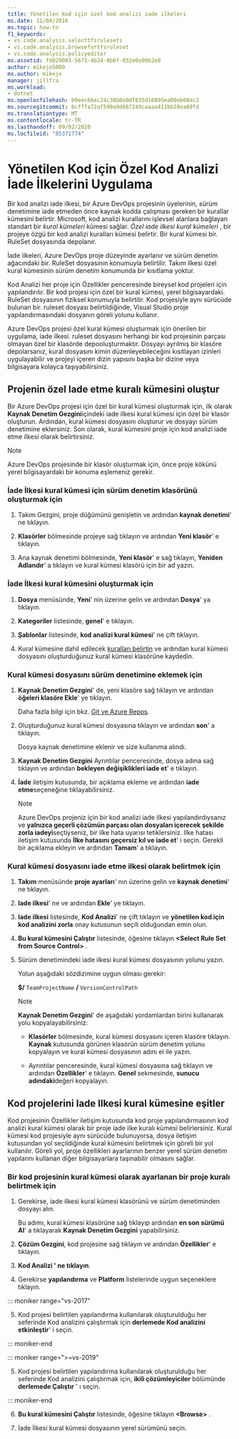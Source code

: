 ```yaml
---
title: Yönetilen kod için özel kod analizi iade ilkeleri
ms.date: 11/04/2016
ms.topic: how-to
f1_keywords:
- vs.code.analysis.selecttfsrulesets
- vs.code.analysis.browsefortfsruleset
- vs.code.analysis.policyeditor
ms.assetid: fd029003-5671-4b24-8b6f-032e0a98b2e8
author: mikejo5000
ms.author: mikejo
manager: jillfra
ms.workload:
- dotnet
ms.openlocfilehash: b9eec66ec24c30b6e0df835d16805ea00eb08ac2
ms.sourcegitcommit: 6cfffa72af599a9d667249caaaa411bb28ea69fd
ms.translationtype: MT
ms.contentlocale: tr-TR
ms.lasthandoff: 09/02/2020
ms.locfileid: "85371774"
---
```

# <a name="implement-custom-code-analysis-check-in-policies-for-managed-code"></a>Yönetilen Kod için Özel Kod Analizi İade İlkelerini Uygulama

Bir kod analizi iade ilkesi, bir Azure DevOps projesinin üyelerinin, sürüm denetimine iade etmeden önce kaynak kodda çalışması gereken bir kurallar kümesini belirtir. Microsoft, kod analizi kurallarını işlevsel alanlara bağlayan standart bir *kural kümeleri* kümesi sağlar. *Özel iade ilkesi kural kümeleri* , bir projeye özgü bir kod analizi kuralları kümesi belirtir. Bir kural kümesi bir. RuleSet dosyasında depolanır.

İade ilkeleri, Azure DevOps proje düzeyinde ayarlanır ve sürüm denetim ağacındaki bir. RuleSet dosyasının konumuyla belirtilir. Takım ilkesi özel kural kümesinin sürüm denetim konumunda bir kısıtlama yoktur.

Kod Analizi her proje için Özellikler penceresinde bireysel kod projeleri için yapılandırılır. Bir kod projesi için özel bir kural kümesi, yerel bilgisayardaki. RuleSet dosyasının fiziksel konumuyla belirtilir. Kod projesiyle aynı sürücüde bulunan bir. ruleset dosyası belirtildiğinde, Visual Studio proje yapılandırmasındaki dosyanın göreli yolunu kullanır.

Azure DevOps projesi özel kural kümesi oluşturmak için önerilen bir uygulama, iade ilkesi. ruleset dosyasını herhangi bir kod projesinin parçası olmayan özel bir klasörde depooluşturmaktır. Dosyayı ayrılmış bir klasöre depolarsanız, kural dosyasını kimin düzenleyebileceğini kısıtlayan izinleri uygulayabilir ve projeyi içeren dizin yapısını başka bir dizine veya bilgisayara kolayca taşıyabilirsiniz.

## <a name="create-the-project-custom-check-in-rule-set"></a>Projenin özel Iade etme kuralı kümesini oluştur

Bir Azure DevOps projesi için özel bir kural kümesi oluşturmak için, ilk olarak **Kaynak Denetim Gezgini**içindeki iade ilkesi kural kümesi için özel bir klasör oluşturun. Ardından, kural kümesi dosyasını oluşturur ve dosyayı sürüm denetimine eklersiniz. Son olarak, kural kümesini proje için kod analizi iade etme ilkesi olarak belirtirsiniz.

> [!NOTE]
> Azure DevOps projesinde bir klasör oluşturmak için, önce proje kökünü yerel bilgisayardaki bir konuma eşlemeniz gerekir.

### <a name="to-create-the-version-control-folder-for-the-check-in-policy-rule-set"></a>İade İlkesi kural kümesi için sürüm denetim klasörünü oluşturmak için

1. Takım Gezgini, proje düğümünü genişletin ve ardından **kaynak denetimi**' ne tıklayın.

2. **Klasörler** bölmesinde projeye sağ tıklayın ve ardından **Yeni klasör**' e tıklayın.

3. Ana kaynak denetimi bölmesinde, **Yeni klasör**' e sağ tıklayın, **Yeniden Adlandır**' a tıklayın ve kural kümesi klasörü için bir ad yazın.

### <a name="to-create-the-check-in-policy-rule-set"></a>İade İlkesi kural kümesini oluşturmak için

1. **Dosya** menüsünde, **Yeni**' nin üzerine gelin ve ardından **Dosya**' ya tıklayın.

2. **Kategoriler** listesinde, **genel**' e tıklayın.

3. **Şablonlar** listesinde, **kod analizi kural kümesi**' ne çift tıklayın.

4. Kural kümesine dahil edilecek [kuralları belirtin](../code-quality/how-to-create-a-custom-rule-set.md) ve ardından kural kümesi dosyasını oluşturduğunuz kural kümesi klasörüne kaydedin.

### <a name="to-add-the-rule-set-file-to-version-control"></a>Kural kümesi dosyasını sürüm denetimine eklemek için

1. **Kaynak Denetim Gezgini**' de, yeni klasöre sağ tıklayın ve ardından **öğeleri klasöre Ekle**' ye tıklayın.

     Daha fazla bilgi için bkz. [Git ve Azure Repos](/azure/devops/repos/git/overview?view=vsts).

2. Oluşturduğunuz kural kümesi dosyasına tıklayın ve ardından **son**' a tıklayın.

     Dosya kaynak denetimine eklenir ve size kullanıma alındı.

3. **Kaynak Denetim Gezgini** Ayrıntılar penceresinde, dosya adına sağ tıklayın ve ardından **bekleyen değişiklikleri iade et**' e tıklayın.

4. **İade** iletişim kutusunda, bir açıklama ekleme ve ardından **iade etme**seçeneğine tıklayabilirsiniz.

    > [!NOTE]
    > Azure DevOps projeniz için bir kod analizi iade ilkesi yapılandırdıysanız ve **yalnızca geçerli çözümün parçası olan dosyaları içerecek şekilde zorla iadeyi**seçtiyseniz, bir ilke hata uyarısı tetiklersiniz. Ilke hatası iletişim kutusunda **İlke hatasını geçersiz kıl ve iade et**' i seçin. Gerekli bir açıklama ekleyin ve ardından **Tamam**' a tıklayın.

### <a name="to-specify-the-rule-set-file-as-the-check-in-policy"></a>Kural kümesi dosyasını iade etme ilkesi olarak belirtmek için

1. **Takım** menüsünde **proje ayarları**' nın üzerine gelin ve **kaynak denetimi**' ne tıklayın.

2. **Iade ilkesi**' ne ve ardından **Ekle**' ye tıklayın.

3. **Iade ilkesi** listesinde, **Kod Analizi**' ne çift tıklayın ve **yönetilen kod için kod analizini zorla** onay kutusunun seçili olduğundan emin olun.

4. **Bu kural kümesini Çalıştır** listesinde, öğesine tıklayın **\<Select Rule Set from Source Control>** .

5. Sürüm denetimindeki iade ilkesi kural kümesi dosyasının yolunu yazın.

     Yolun aşağıdaki sözdizimine uygun olması gerekir:

     **$/** `TeamProjectName` **/** `VersionControlPath`

    > [!NOTE]
    > **Kaynak Denetim Gezgini**' de aşağıdaki yordamlardan birini kullanarak yolu kopyalayabilirsiniz:

    - **Klasörler** bölmesinde, kural kümesi dosyasını içeren klasöre tıklayın. **Kaynak** kutusunda görünen klasörün sürüm denetim yolunu kopyalayın ve kural kümesi dosyasının adını el ile yazın.

    - Ayrıntılar penceresinde, kural kümesi dosyasına sağ tıklayın ve ardından **Özellikler**' e tıklayın. **Genel** sekmesinde, **sunucu adındaki**değeri kopyalayın.

## <a name="synchronize-code-projects-to-the-check-in-policy-rule-set"></a>Kod projelerini Iade Ilkesi kural kümesine eşitler

Kod projesinin Özellikler iletişim kutusunda kod proje yapılandırmasının kod analizi kural kümesi olarak bir proje iade ilke kuralı kümesi belirlersiniz. Kural kümesi kod projesiyle aynı sürücüde bulunuyorsa, dosya iletişim kutusundan yol seçildiğinde kural kümesini belirtmek için göreli bir yol kullanılır. Göreli yol, proje özellikleri ayarlarının benzer yerel sürüm denetim yapılarını kullanan diğer bilgisayarlara taşınabilir olmasını sağlar.

### <a name="to-specify-a-project-rule-set-as-the-rule-set-of-a-code-project"></a>Bir kod projesinin kural kümesi olarak ayarlanan bir proje kuralı belirtmek için

1. Gerekirse, iade ilkesi kural kümesi klasörünü ve sürüm denetiminden dosyayı alın.

   Bu adımı, kural kümesi klasörüne sağ tıklayıp ardından **en son sürümü Al**' a tıklayarak **Kaynak Denetim Gezgini** yapabilirsiniz.

2. **Çözüm Gezgini**, kod projesine sağ tıklayın ve ardından **Özellikler**' e tıklayın.

3. **Kod Analizi ' ne tıklayın**.

4. Gerekirse **yapılandırma** ve **Platform** listelerinde uygun seçeneklere tıklayın.

::: moniker range="vs-2017"

5. Kod projesi belirtilen yapılandırma kullanılarak oluşturulduğu her seferinde Kod analizini çalıştırmak için **derlemede Kod analizini etkinleştir**' i seçin.

::: moniker-end

::: moniker range=">=vs-2019"

5. Kod projesi belirtilen yapılandırma kullanılarak oluşturulduğu her seferinde Kod analizini çalıştırmak için, **ikili çözümleyiciler** bölümünde **derlemede Çalıştır** ' ı seçin.

::: moniker-end

6. **Bu kural kümesini Çalıştır** listesinde, öğesine tıklayın **\<Browse>** .

8. İade İlkesi kural kümesi dosyasının yerel sürümünü seçin.
